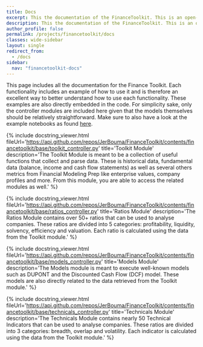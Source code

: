 ```yaml
---
title: Docs
excerpt: This the documentation of the FinanceToolkit. This is an open-source toolkit in which all relevant financial ratios (50+), indicators and performance measurements are written down in the most simplistic way allowing for complete transparency of the calculation method.
description: This the documentation of the FinanceToolkit. This is an open-source toolkit in which all relevant financial ratios (50+), indicators and performance measurements are written down in the most simplistic way allowing for complete transparency of the calculation method.
author_profile: false
permalink: /projects/financetoolkit/docs
classes: wide-sidebar
layout: single
redirect_from:
  - /docs
sidebar:
  nav: "financetoolkit-docs"
---
```


This page includes all the documentation for the Finance Toolkit. Each functionality includes an example of how to use it and is therefore an excellent way to better understand how to use each functionality. These examples are also directly embedded in the code. For simplicity sake, only the controller modules are included here given that the models themselves should be relatively straightforward. Make sure to also have a look at the example notebooks as found [here](/projects/financetoolkit#how-to-guides-for-the-financetoolkit).

{% include docstring_viewer.html
fileUrl='https://api.github.com/repos/JerBouma/FinanceToolkit/contents/financetoolkit/base/toolkit_controller.py'
title='Toolkit Module'
description='The Toolkit Module is meant to be a collection of useful functions that collect and parse data. These is historical data, fundamental data (balance, income and cash flow statements) as well as several others metrics from Financial Modeling Prep like enterprise values, company profiles and more. From this module, you are able to access the related modules as well.' %}

{% include docstring_viewer.html
fileUrl='https://api.github.com/repos/JerBouma/FinanceToolkit/contents/financetoolkit/base/ratios_controller.py'
title='Ratios Module'
description='The Ratios Module contains over 50+ ratios that can be used to analyse companies. These ratios are divided into 5 categories: profitability, liquidity, solvency, efficiency and valuation. Each ratio is calculated using the data from the Toolkit module.' %}

{% include docstring_viewer.html
fileUrl='https://api.github.com/repos/JerBouma/FinanceToolkit/contents/financetoolkit/base/models_controller.py'
title='Models Module'
description='The Models module is meant to execute well-known models such as DUPONT and the Discounted Cash Flow (DCF) model. These models are also directly related to the data retrieved from the Toolkit module.' %}

{% include docstring_viewer.html
fileUrl='https://api.github.com/repos/JerBouma/FinanceToolkit/contents/financetoolkit/base/technicals_controller.py'
title='Technicals Module'
description='The Technicals Module contains nearly 50 Technical Indicators that can be used to analyse companies. These ratios are divided into 3 categories: breadth, overlap and volatility. Each indicator is calculated using the data from the Toolkit module.' %}
